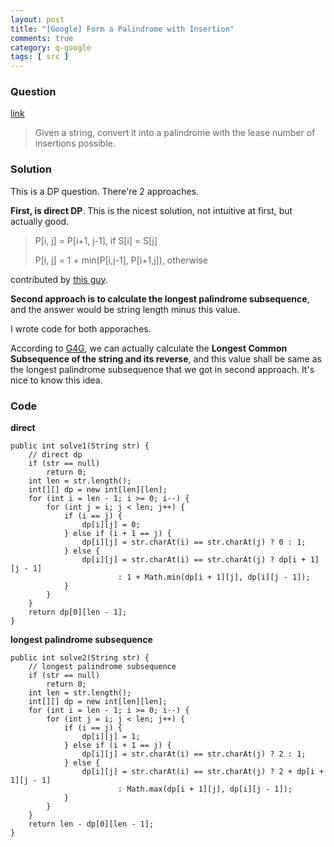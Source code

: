 ```yaml
---
layout: post
title: "[Google] Form a Palindrome with Insertion"
comments: true
category: q-google
tags: [ src ]
---
```


### Question 

[link](http://www.glassdoor.com/Interview/Given-a-string-convert-it-into-a-palindrome-with-the-lease-number-of-insertions-possible-QTN_729122.htm)

> Given a string, convert it into a palindrome with the lease number of insertions possible.

### Solution

This is a DP question. There're 2 approaches. 

__First, is direct DP__. This is the nicest solution, not intuitive at first, but actually good. 

> P[i, j] = P[i+1, j-1], if S[i] = S[j] 
>
> P[i, j] = 1 + min(P[i,j-1], P[i+1,j]), otherwise

contributed by [this guy](http://stackoverflow.com/a/10732879).

__Second approach is to calculate the longest palindrome subsequence__, and the answer would be string length minus this value. 

I wrote code for both apporaches. 

According to [G4G](http://www.geeksforgeeks.org/dynamic-programming-set-28-minimum-insertions-to-form-a-palindrome/), we can actually calculate the __Longest Common Subsequence of the string and its reverse__, and this value shall be same as the longest palindrome subsequence that we got in second approach. It's nice to know this idea.

### Code

__direct__

	public int solve1(String str) {
		// direct dp
		if (str == null)
			return 0;
		int len = str.length();
		int[][] dp = new int[len][len];
		for (int i = len - 1; i >= 0; i--) {
			for (int j = i; j < len; j++) {
				if (i == j) {
					dp[i][j] = 0;
				} else if (i + 1 == j) {
					dp[i][j] = str.charAt(i) == str.charAt(j) ? 0 : 1;
				} else {
					dp[i][j] = str.charAt(i) == str.charAt(j) ? dp[i + 1][j - 1]
							: 1 + Math.min(dp[i + 1][j], dp[i][j - 1]);
				}
			}
		}
		return dp[0][len - 1];
	}

__longest palindrome subsequence__

	public int solve2(String str) {
		// longest palindrome subsequence
		if (str == null)
			return 0;
		int len = str.length();
		int[][] dp = new int[len][len];
		for (int i = len - 1; i >= 0; i--) {
			for (int j = i; j < len; j++) {
				if (i == j) {
					dp[i][j] = 1;
				} else if (i + 1 == j) {
					dp[i][j] = str.charAt(i) == str.charAt(j) ? 2 : 1;
				} else {
					dp[i][j] = str.charAt(i) == str.charAt(j) ? 2 + dp[i + 1][j - 1]
							: Math.max(dp[i + 1][j], dp[i][j - 1]);
				}
			}
		}
		return len - dp[0][len - 1];
	}
